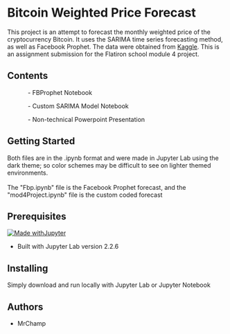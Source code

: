 # Bitcoin Weighted Price Forecast
<p>This project is an attempt to forecast the monthly weighted price of the cryptocurrency Bitcoin. It uses the SARIMA time series forecasting method, as well as Facebook Prophet. The data were obtained from <a href="https://www.kaggle.com/mczielinski/bitcoin-historical-data">Kaggle</a>. This is an assignment submission for the Flatiron school module 4 project.</p>

## Contents
<p><ol>
 <ul>- FBProphet Notebook</ul>
 <ul>- Custom SARIMA Model Notebook</ul>
 <ul>- Non-technical Powerpoint Presentation</ul>
</ol></p>


## Getting Started
<p>Both files are in the .ipynb format and were made in Jupyter Lab using the dark theme; so color schemes may be difficult to see on lighter themed environments.</br></br>
The "Fbp.ipynb" file is the Facebook Prophet forecast, and the "mod4Project.ipynb" file is the custom coded forecast</p>

## Prerequisites
[![Made withJupyter](https://img.shields.io/badge/Made%20with-Jupyter-orange?style=for-the-badge&logo=Jupyter)](https://jupyter.org/try)
 - Built with Jupyter Lab version 2.2.6
## Installing
<p>Simply download and run locally with Jupyter Lab or Jupyter Notebook</p>

## Authors
- MrChamp
